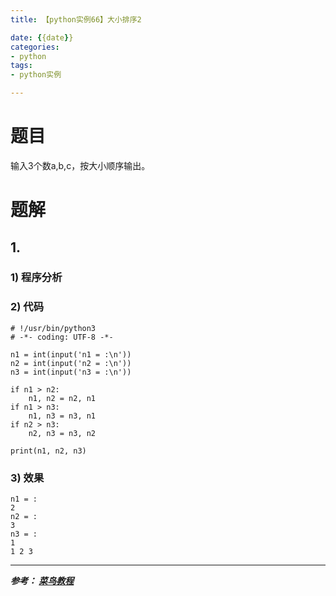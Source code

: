 ```yaml
---
title: 【python实例66】大小排序2

date: {{date}}
categories:
- python
tags:
- python实例

---
```

# 题目
输入3个数a,b,c，按大小顺序输出。
# 题解
## 1.
### 1) 程序分析
### 2) 代码

```
# !/usr/bin/python3
# -*- coding: UTF-8 -*-

n1 = int(input('n1 = :\n'))
n2 = int(input('n2 = :\n'))
n3 = int(input('n3 = :\n'))

if n1 > n2:
    n1, n2 = n2, n1
if n1 > n3:
    n1, n3 = n3, n1
if n2 > n3:
    n2, n3 = n3, n2

print(n1, n2, n3)

```

### 3) 效果
```
n1 = :
2
n2 = :
3
n3 = :
1
1 2 3
```


---
***参考：
[菜鸟教程](https://www.runoob.com/python/python-100-examples.html)***
